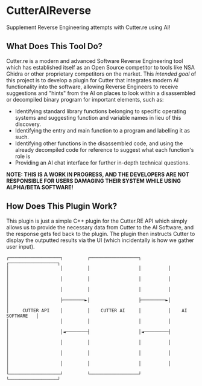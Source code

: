 # CutterAIReverse
Supplement Reverse Engineering attempts with Cutter.re using AI!

## What Does This Tool Do?
Cutter.re is a modern and advanced Software Reverse Engineering tool which has established itself as an Open Source competitor to tools like NSA Ghidra or other proprietary competitors on the market. This *intended goal* of this project is to develop a plugin for Cutter that integrates modern AI functionality into the software, allowing Reverse Engineers to receive suggestions and "hints" from the AI on places to look within a disassembled or decompiled binary program for important elements, such as:
- Identifying standard library functions belonging to specific operating systems and suggesting function and variable names in lieu of this discovery.
- Identifying the entry and main function to a program and labelling it as such.
- Identifying other functions in the disassembled code, and using the already decompiled code for reference to suggest what each function's role is
- Providing an AI chat interface for further in-depth technical questions.

**NOTE: THIS IS A WORK IN PROGRESS, AND THE DEVELOPERS ARE NOT RESPONSIBLE FOR USERS DAMAGING THEIR SYSTEM WHILE USING ALPHA/BETA SOFTWARE!**

## How Does This Plugin Work?
This plugin is just a simple C++ plugin for the Cutter.RE API which simply allows us to provide the necessary data from Cutter to the AI Software, and the response gets fed back to the plugin. The plugin then instructs Cutter to display the outputted results via the UI (which incidentally is how we gather user input).

```
┌───────────────────┐         ┌──────────────────┐          ┌──────────────────┐
│                   │         │                  │          │                  │
│                   │         │                  │          │                  │
│                   │         │                  │          │                  │
│                   ├────────►│                  ├─────────►│                  │
│     CUTTER API    │         │    CUTTER AI     │          │    AI SOFTWARE   │
│                   │         │                  │          │                  │
│                   │◄────────┤                  │◄─────────┤                  │
│                   │         │                  │          │                  │
│                   │         │                  │          │                  │
│                   │         │                  │          │                  │
└───────────────────┘         └──────────────────┘          └──────────────────┘
```

